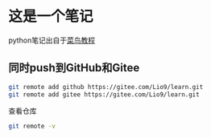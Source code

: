 # 这是一个笔记
python笔记出自于[菜鸟教程](https://www.runoob.com/python3/)

## 同时push到GitHub和Gitee

```bash
git remote add github https://gitee.com/Lio9/learn.git
git remote add gitee https://gitee.com/Lio9/learn.git
```
查看仓库
```bash
git remote -v
```